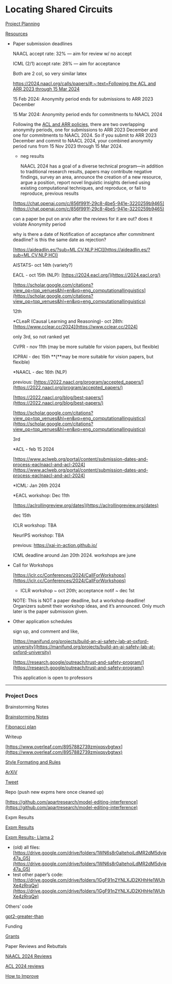 # Locating Shared Circuits

[Project Planning](Locating%20Shared%20Circuits%2045e3959d9536467ba08a6f99a756df79/Project%20Planning%203798a71e7c5d4a888cad9a7d25a1275c.md)

[Resources](Locating%20Shared%20Circuits%2045e3959d9536467ba08a6f99a756df79/Resources%20ffd628ad9f5f4c1d8c12a4997611bbb3.md)

- Paper submission deadlines
    
    NAACL accept rate: 32%  — aim for review w/ no accept
    
    ICML (2/1) accept rate: 28% — aim for acceptance
    
    Both are 2 col, so very similar latex
    
    [https://2024.naacl.org/calls/papers/#:~:text=Following the ACL and ARR,2023 through 15 Mar 2024](https://2024.naacl.org/calls/papers/#:~:text=Following%20the%20ACL%20and%20ARR,2023%20through%2015%20Mar%202024)
    
    15 Feb 2024: Anonymity period ends for submissions to ARR 2023 December
    
    15 Mar 2024: Anonymity period ends for commitments to NAACL 2024
    
    Following the [ACL and ARR policies](https://aclrollingreview.org/cfp#anonymity-period), there are two overlapping anonymity periods, one for submissions to ARR 2023 December and one for commitments to NAACL 2024. So if you submit to ARR 2023 December and commit to NAACL 2024, your combined anonymity period runs from 15 Nov 2023 through 15 Mar 2024.
    
    - neg results
        
        NAACL 2024 has a goal of a diverse technical program—in addition to traditional research results, papers may contribute negative findings, survey an area, announce the creation of a new resource, argue a position, report novel linguistic insights derived using existing computational techniques, and reproduce, or fail to reproduce, previous results
        
    
    [https://chat.openai.com/c/856f991f-29c8-4be5-941e-3220259b9465](https://chat.openai.com/c/856f991f-29c8-4be5-941e-3220259b9465)
    
    can a paper be put on arxiv after the reviews for it are out? does it violate Anonymity period
    
    why is there a date of Notification of acceptance after commitment deadline? is this the same date as rejection?
    
    [https://aideadlin.es/?sub=ML,CV,NLP,HCI](https://aideadlin.es/?sub=ML,CV,NLP,HCI)
    
    AISTATS- oct 14th (variety?)
    
    EACL - oct 15th (NLP): [https://2024.eacl.org/](https://2024.eacl.org/)
    
    [https://scholar.google.com/citations?view_op=top_venues&hl=en&vq=eng_computationallinguistics](https://scholar.google.com/citations?view_op=top_venues&hl=en&vq=eng_computationallinguistics)
    
    12th
    
    *CLeaR (Causal Learning and Reasoning)- oct 28th: [https://www.cclear.cc/2024](https://www.cclear.cc/2024)
    
    only 3rd, so not ranked yet
    
    CVPR - nov 11th (may be more suitable for vision papers, but flexible)
    
    ICPRAI - dec 15th **(**may be more suitable for vision papers, but flexible)
    
    *NAACL - dec 16th (NLP)
    
    previous: [https://2022.naacl.org/program/accepted_papers/](https://2022.naacl.org/program/accepted_papers/)
    
    [https://2022.naacl.org/blog/best-papers/](https://2022.naacl.org/blog/best-papers/)
    
    [https://scholar.google.com/citations?view_op=top_venues&hl=en&vq=eng_computationallinguistics](https://scholar.google.com/citations?view_op=top_venues&hl=en&vq=eng_computationallinguistics)
    
    3rd
    
    *ACL - feb 15 2024
    
    [https://www.aclweb.org/portal/content/submission-dates-and-process-eaclnaacl-and-acl-2024](https://www.aclweb.org/portal/content/submission-dates-and-process-eaclnaacl-and-acl-2024)
    
    *ICML: Jan 26th 2024
    
    *EACL workshop: Dec 11th
    
    [https://aclrollingreview.org/dates](https://aclrollingreview.org/dates)
    
    dec 15th
    
    ICLR workshop: TBA
    
    NeurIPS workshop: TBA
    
    previous: https://xai-in-action.github.io/
    
    ICML deadline around Jan 20th 2024. workshops are june
    
- Call for Workshops
    
    [https://iclr.cc/Conferences/2024/CallForWorkshops](https://iclr.cc/Conferences/2024/CallForWorkshops)
    
    * ICLR workshop ~ oct 20th; acceptance notif ~ dec 1st
    
    NOTE: This is NOT a paper deadline, but a workshop deadline! Organizers submit their workshop ideas, and it’s announced. Only much later is the paper submission given.
    
- Other application schedules
    
    sign up, and comment and like,
    
    [https://manifund.org/projects/build-an-ai-safety-lab-at-oxford-university](https://manifund.org/projects/build-an-ai-safety-lab-at-oxford-university)
    
    [https://research.google/outreach/trust-and-safety-program/](https://research.google/outreach/trust-and-safety-program/)
    
    This application is open to professors
    

---

### Project Docs

Brainstorming Notes

[Brainstorming Notes](Locating%20Shared%20Circuits%2045e3959d9536467ba08a6f99a756df79/Brainstorming%20Notes%203f11ad066e9b4a07b4eac05b6b2474c4.md)

[Fibonacci plan](Locating%20Shared%20Circuits%2045e3959d9536467ba08a6f99a756df79/Fibonacci%20plan%202e0e51805bee4b44ba09fe671e89ab19.md)

Writeup

[https://www.overleaf.com/8957882739zmjxqsvbgtwx](https://www.overleaf.com/8957882739zmjxqsvbgtwx)

[Style Formating and Rules](Locating%20Shared%20Circuits%2045e3959d9536467ba08a6f99a756df79/Style%20Formating%20and%20Rules%20e17cd649ece749dba77f3cdcb19357a4.md)

[ArXiV](Locating%20Shared%20Circuits%2045e3959d9536467ba08a6f99a756df79/ArXiV%207dd28819e9ce4a1fb3faaab10ac880ad.md)

[Tweet](Locating%20Shared%20Circuits%2045e3959d9536467ba08a6f99a756df79/Tweet%20e0c5517bd2634b6b8e6bd6996c526923.md)

Repo (push new expms here once cleaned up)

[https://github.com/apartresearch/model-editing-interference](https://github.com/apartresearch/model-editing-interference)

Expm Results

[Expm Results](Locating%20Shared%20Circuits%2045e3959d9536467ba08a6f99a756df79/Expm%20Results%208de8fe5b943641ec92c4496843189d36.md)

[Expm Results- Llama 2](Locating%20Shared%20Circuits%2045e3959d9536467ba08a6f99a756df79/Expm%20Results-%20Llama%202%20bc7eb66db28f4bbda27403862beea6ec.md)

- (old) all files: [https://drive.google.com/drive/folders/1WN6s8r0altehoiLdMR2dM5dyje47a_G5](https://drive.google.com/drive/folders/1WN6s8r0altehoiLdMR2dM5dyje47a_G5)
- test other paper’s code: [https://drive.google.com/drive/folders/1GgF91n2YNLXJD2KHhHe1WUhXe4zRrqQe](https://drive.google.com/drive/folders/1GgF91n2YNLXJD2KHhHe1WUhXe4zRrqQe)

Others’ code

[gpt2-greater-than](Locating%20Shared%20Circuits%2045e3959d9536467ba08a6f99a756df79/gpt2-greater-than%201d1763531c964ad28af1ee43c2253f19.md)

Funding

[Grants](Locating%20Shared%20Circuits%2045e3959d9536467ba08a6f99a756df79/Grants%20feb38126ec674f9999143814dcb37b7a.md)

Paper Reviews and Rebuttals

[NAACL 2024 Reviews](Locating%20Shared%20Circuits%2045e3959d9536467ba08a6f99a756df79/NAACL%202024%20Reviews%2052f78bfcd0634835959fb1cd81bf1c79.md)

[ACL 2024 reviews](Locating%20Shared%20Circuits%2045e3959d9536467ba08a6f99a756df79/ACL%202024%20reviews%2017531ea8c8354eeeab281b56b5672a92.md)

[How to Improve](Locating%20Shared%20Circuits%2045e3959d9536467ba08a6f99a756df79/How%20to%20Improve%20377ff9e7e3f5488f924b3dc428d31c74.md)